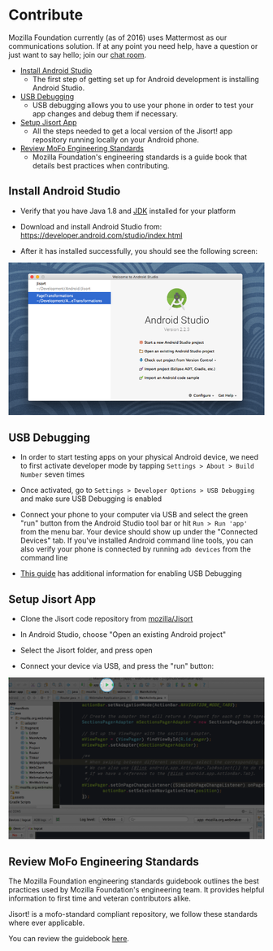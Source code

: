 # Contribute

Mozilla Foundation currently (as of 2016) uses Mattermost as our communications solution. If at any point you need help, have a question or just want to say hello; join our [chat room](https://chat.mozillafoundation.org).

* [Install Android Studio](#install-android-studio)
    * The first step of getting set up for Android development is installing Android Studio.
* [USB Debugging](#usb-debugging)
    * USB debugging allows you to use your phone in order to test your app changes and debug them if necessary.
* [Setup Jisort App](#setup-jisort-app)
    * All the steps needed to get a local version of the Jisort! app repository running locally on your Android phone.
* [Review MoFo Engineering Standards](#review-mofo-engineering-standards)
    * Mozilla Foundation's engineering standards is a guide book that details best practices when contributing.

## Install Android Studio

  * Verify that you have Java 1.8 and [JDK](http://www.oracle.com/technetwork/java/javase/downloads/jdk8-downloads-2133151.html) installed for your platform

  * Download and install Android Studio from: https://developer.android.com/studio/index.html

  * After it has installed successfully, you should see the following screen:

  ![android studio menu](img/android-studio-menu.png)
## USB Debugging

  * In order to start testing apps on your physical Android device, we need to first activate developer mode by tapping ```Settings > About > Build Number``` seven times

  * Once activated, go to ```Settings > Developer Options > USB Debugging``` and make sure USB Debugging is enabled

  * Connect your phone to your computer via USB and select the green "run" button from the Android Studio tool bar or hit ```Run > Run 'app'``` from the menu bar. Your device should show up under the "Connected Devices" tab. If you've installed Android command line tools, you can also verify your phone is connected by running ```adb devices``` from the command line

  * [This guide](http://www.howtogeek.com/129728/how-to-access-the-developer-options-menu-and-enable-usb-debugging-on-android-4.2/) has additional information for enabling USB Debugging

## Setup Jisort App

  * Clone the Jisort code repository from [mozilla/Jisort](https://github.com/mozilla/Jisort)

  * In Android Studio, choose "Open an existing Android project"

  * Select the Jisort folder, and press open

  * Connect your device via USB, and press the "run" button:

![run button](img/android-run-btn.png)

## Review MoFo Engineering Standards

The Mozilla Foundation engineering standards guidebook outlines the best practices used by Mozilla Foundation's engineering team. It provides helpful information to first time and veteran contributors alike.

Jisort! is a mofo-standard compliant repository, we follow these standards where ever applicable.

You can review the guidebook [here](https://github.com/MozillaFoundation/mofo-standards).
